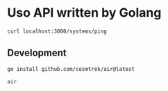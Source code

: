 # Uso API written by Golang

```bash
curl localhost:3000/systems/ping
```

## Development

```bash
go install github.com/cosmtrek/air@latest
```

```bash
air
```
